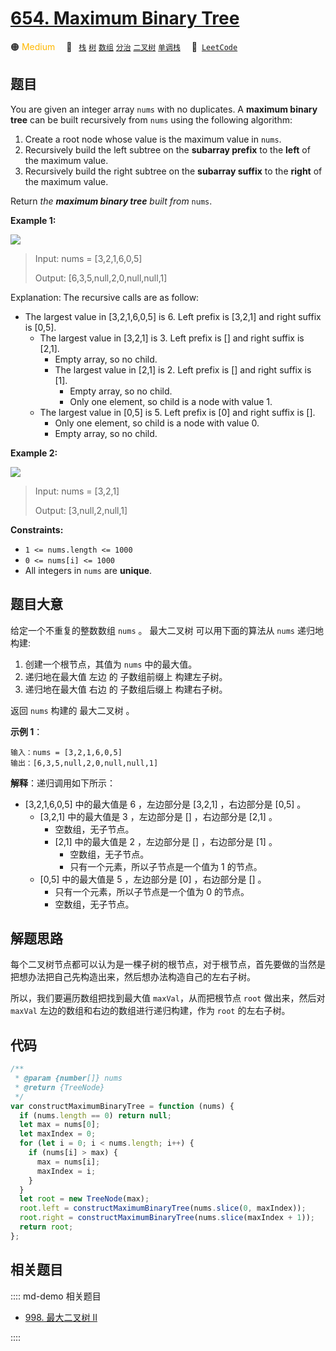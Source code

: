 # [654. Maximum Binary Tree](https://leetcode.com/problems/maximum-binary-tree/)

🟠 <font color=#ffb800>Medium</font>&emsp; 🔖&ensp; [`栈`](/leetcode/outline/tag/stack.md) [`树`](/leetcode/outline/tag/tree.md) [`数组`](/leetcode/outline/tag/array.md) [`分治`](/leetcode/outline/tag/divide-and-conquer.md) [`二叉树`](/leetcode/outline/tag/binary-tree.md) [`单调栈`](/leetcode/outline/tag/monotonic-stack.md)&emsp; 🔗&ensp;[`LeetCode`](https://leetcode.com/problems/maximum-binary-tree/)

## 题目

You are given an integer array `nums` with no duplicates. A **maximum binary
tree** can be built recursively from `nums` using the following algorithm:

1. Create a root node whose value is the maximum value in `nums`.
2. Recursively build the left subtree on the **subarray prefix** to the **left** of the maximum value.
3. Recursively build the right subtree on the **subarray suffix** to the **right** of the maximum value.

Return _the **maximum binary tree** built from_ `nums`.

**Example 1:**

![](https://assets.leetcode.com/uploads/2020/12/24/tree1.jpg)

> Input: nums = [3,2,1,6,0,5]
>
> Output: [6,3,5,null,2,0,null,null,1]

Explanation: The recursive calls are as follow:

- The largest value in [3,2,1,6,0,5] is 6. Left prefix is [3,2,1] and right suffix is [0,5].
  - The largest value in [3,2,1] is 3. Left prefix is [] and right suffix is [2,1].
    - Empty array, so no child.
    - The largest value in [2,1] is 2. Left prefix is [] and right suffix is [1].
      - Empty array, so no child.
      - Only one element, so child is a node with value 1.
  - The largest value in [0,5] is 5. Left prefix is [0] and right suffix is [].
    - Only one element, so child is a node with value 0.
    - Empty array, so no child.

**Example 2:**

![](https://assets.leetcode.com/uploads/2020/12/24/tree2.jpg)

> Input: nums = [3,2,1]
>
> Output: [3,null,2,null,1]

**Constraints:**

- `1 <= nums.length <= 1000`
- `0 <= nums[i] <= 1000`
- All integers in `nums` are **unique**.

## 题目大意

给定一个不重复的整数数组 `nums` 。 最大二叉树 可以用下面的算法从 `nums` 递归地构建:

1. 创建一个根节点，其值为 `nums` 中的最大值。
2. 递归地在最大值 左边 的 子数组前缀上 构建左子树。
3. 递归地在最大值 右边 的 子数组后缀上 构建右子树。

返回 `nums` 构建的 最大二叉树 。

**示例 1**：

```
输入：nums = [3,2,1,6,0,5]
输出：[6,3,5,null,2,0,null,null,1]
```

**解释**：递归调用如下所示：

- [3,2,1,6,0,5] 中的最大值是 6 ，左边部分是 [3,2,1] ，右边部分是 [0,5] 。
  - [3,2,1] 中的最大值是 3 ，左边部分是 [] ，右边部分是 [2,1] 。
    - 空数组，无子节点。
    - [2,1] 中的最大值是 2 ，左边部分是 [] ，右边部分是 [1] 。
      - 空数组，无子节点。
      - 只有一个元素，所以子节点是一个值为 1 的节点。
  - [0,5] 中的最大值是 5 ，左边部分是 [0] ，右边部分是 [] 。
    - 只有一个元素，所以子节点是一个值为 0 的节点。
    - 空数组，无子节点。

## 解题思路

每个二叉树节点都可以认为是一棵子树的根节点，对于根节点，首先要做的当然是把想办法把自己先构造出来，然后想办法构造自己的左右子树。

所以，我们要遍历数组把找到最大值 `maxVal`，从而把根节点 `root` 做出来，然后对 `maxVal` 左边的数组和右边的数组进行递归构建，作为 `root` 的左右子树。

## 代码

```javascript
/**
 * @param {number[]} nums
 * @return {TreeNode}
 */
var constructMaximumBinaryTree = function (nums) {
  if (nums.length == 0) return null;
  let max = nums[0];
  let maxIndex = 0;
  for (let i = 0; i < nums.length; i++) {
    if (nums[i] > max) {
      max = nums[i];
      maxIndex = i;
    }
  }
  let root = new TreeNode(max);
  root.left = constructMaximumBinaryTree(nums.slice(0, maxIndex));
  root.right = constructMaximumBinaryTree(nums.slice(maxIndex + 1));
  return root;
};
```

## 相关题目

:::: md-demo 相关题目

- [998. 最大二叉树 II](https://leetcode.com/problems/maximum-binary-tree-ii)

::::
